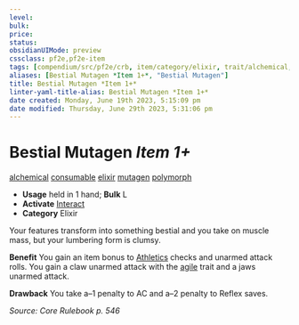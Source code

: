 ```yaml
---
level:
bulk:
price:
status:
obsidianUIMode: preview
cssclass: pf2e,pf2e-item
tags: [compendium/src/pf2e/crb, item/category/elixir, trait/alchemical, trait/consumable, trait/elixir, trait/mutagen, trait/polymorph]
aliases: [Bestial Mutagen *Item 1+*, "Bestial Mutagen"]
title: Bestial Mutagen *Item 1+*
linter-yaml-title-alias: Bestial Mutagen *Item 1+*
date created: Monday, June 19th 2023, 5:15:09 pm
date modified: Thursday, June 29th 2023, 5:31:06 pm
---
```


# Bestial Mutagen *Item 1+*

[alchemical](rules/traits/alchemical.md) [consumable](rules/traits/consumable.md) [elixir](rules/traits/elixir.md) [mutagen](rules/traits/mutagen.md) [polymorph](rules/traits/polymorph.md)  

- **Usage** held in 1 hand; **Bulk** L
- **Activate** [Interact](rules/actions/interact.md)
- **Category** Elixir

Your features transform into something bestial and you take on muscle mass, but your lumbering form is clumsy.

**Benefit** You gain an item bonus to [Athletics](compendium/skills.md#Athletics) checks and unarmed attack rolls. You gain a claw unarmed attack with the [agile](rules/traits/agile.md) trait and a jaws unarmed attack.

**Drawback** You take a–1 penalty to AC and a–2 penalty to Reflex saves.

*Source: Core Rulebook p. 546*
